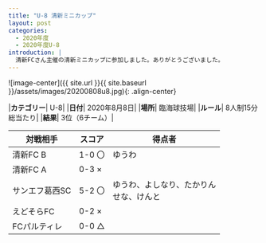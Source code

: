```yaml
---
title: "U-8 清新ミニカップ"
layout: post
categories:
  - 2020年度
  - 2020年度U-8
introduction: |
  清新FCさん主催の清新ミニカップに参加しました。ありがとうございました。 
---
```


![image-center]({{ site.url }}{{ site.baseurl }}/assets/images/20200808u8.jpg){: .align-center}

|**カテゴリー**| U-8|
|**日付**| 2020年8月8日|
|**場所**| 臨海球技場|
|**ルール**| 8人制15分総当たり|
|**結果**| 3位（6チーム）|


|対戦相手|スコア|得点者|
|----|---|----|
|清新FC B|1-0 〇|ゆうわ|
|清新FC A|0-3 ×||
|サンエフ葛西SC |5-2 〇|ゆうわ、よしなり、たかりん<br>せな、けんと|
|えどそらFC|0-2 ×||
|FCパルティレ|0-0 △||
